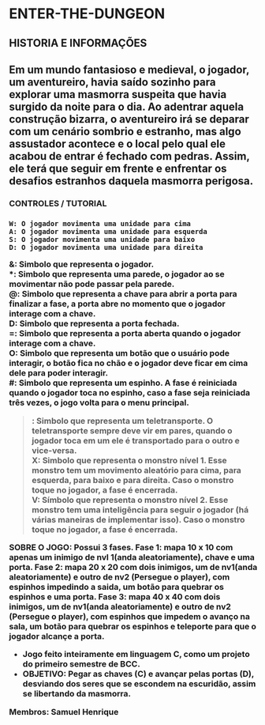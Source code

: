 # ENTER-THE-DUNGEON

<h2>HISTORIA E INFORMAÇÕES<h2>

Em um mundo fantasioso e medieval, o jogador, um aventureiro, havia saído sozinho para explorar uma masmorra suspeita que havia surgido da noite para o dia. Ao adentrar aquela construção bizarra, 
o aventureiro irá se deparar com um cenário sombrio e estranho, mas algo assustador acontece e o local pelo qual ele acabou de entrar é fechado com pedras. Assim, ele terá que seguir em frente e 
enfrentar os desafios estranhos daquela masmorra perigosa.

<h3>CONTROLES / TUTORIAL<h3>

    W: O jogador movimenta uma unidade para cima
  	A: O jogador movimenta uma unidade para esquerda 
  	S: O jogador movimenta uma unidade para baixo 
  	D: O jogador movimenta uma unidade para direita
&: Simbolo que representa o jogador. <br>
*: Simbolo que representa uma parede, o jogador ao se movimentar não pode passar pela parede. <br>
@: Simbolo que representa a chave para abrir a porta para finalizar a fase, a porta abre no momento que o jogador interage com a chave. <br>
D: Simbolo que representa a porta fechada.<br>
=: Simbolo que representa a porta aberta quando o jogador interage com a chave.	<br>
O: Simbolo que representa um botão que o usuário pode interagir, o botão fica no chão e o jogador deve ficar em cima dele para poder interagir.<br>
#: Simbolo que representa um espinho. A fase é reiniciada quando o jogador toca no espinho, caso a fase seja reiniciada três vezes, o jogo volta para o menu principal.<br>
>: Simbolo que representa um teletransporte. O teletransporte sempre deve vir em pares, quando o jogador toca em um ele é transportado para o outro e vice-versa.	<br>
X: Simbolo que representa o monstro nível 1. Esse monstro tem um movimento aleatório para cima, para esquerda, para baixo e para direita. Caso o monstro toque no jogador, a fase é encerrada.<br>
V: Símbolo que representa o monstro nível 2. Esse monstro tem uma inteligência para seguir o jogador (há várias maneiras de implementar isso). Caso o monstro toque no jogador, a fase é encerrada.<br>

 SOBRE O JOGO:
 Possui 3 fases.
 Fase 1: mapa 10 x 10 com apenas um inimigo de nvl 1(anda aleatoriamente), chave e uma porta.
 Fase 2: mapa 20 x 20 com dois inimigos, um de nv1(anda aleatoriamente) e outro de nv2 (Persegue o player), com espinhos impedindo a saida, um botão para quebrar os espinhos e uma porta.
 Fase 3: mapa 40 x 40 com dois inimigos, um de nv1(anda aleatoriamente) e outro de nv2 (Persegue o player), com espinhos que impedem o avanço na sala, um botão para quebrar os espinhos e
 teleporte para que o jogador alcançe a porta.
- Jogo feito inteiramente em linguagem C, como um projeto do primeiro semestre de BCC.
- OBJETIVO: Pegar as chaves (C) e avançar pelas portas (D), desviando dos seres que se escondem na escuridão, assim se libertando da masmorra.

 Membros: Samuel Henrique
